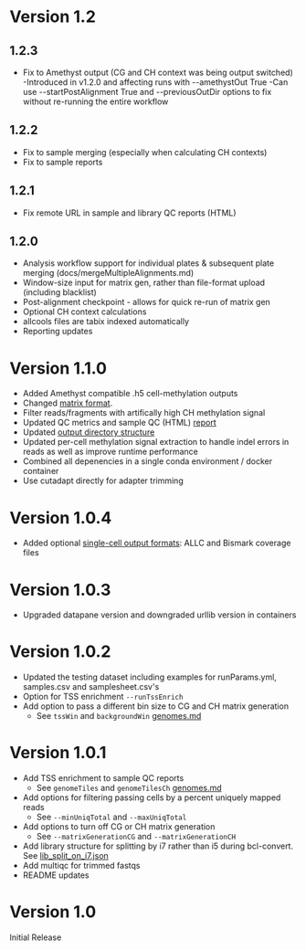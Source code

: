 # Version 1.2
## 1.2.3
* Fix to Amethyst output (CG and CH context was being output switched) 
    -Introduced in v1.2.0 and affecting runs with --amethystOut True
    -Can use --startPostAlignment True and --previousOutDir options to fix without re-running the entire workflow
## 1.2.2
* Fix to sample merging (especially when calculating CH contexts)
* Fix to sample reports
## 1.2.1
* Fix remote URL in sample and library QC reports (HTML)
## 1.2.0
* Analysis workflow support for individual plates & subsequent plate merging (docs/mergeMultipleAlignments.md)
* Window-size input for matrix gen, rather than file-format upload (including blacklist)
* Post-alignment checkpoint - allows for quick re-run of matrix gen
* Optional CH context calculations
* allcools files are tabix indexed automatically
* Reporting updates

# Version 1.1.0
* Added Amethyst compatible .h5 cell-methylation outputs
* Changed [matrix format](docs/outputs.md#matrix-detailed-descriptions).
* Filter reads/fragments with artifically high CH methylation signal 
* Updated QC metrics and sample QC (HTML) [report](docs/qcReport.md)
* Updated [output directory structure](docs/outputs.md)
* Updated per-cell methylation signal extraction to handle indel errors in reads as well as improve runtime performance
* Combined all depenencies in a single conda environment / docker container
* Use cutadapt directly for adapter trimming

# Version 1.0.4
* Added optional [single-cell output formats](docs/analysisParameters.md#optional-intermediate-file-outputs): ALLC and Bismark coverage files

# Version 1.0.3
* Upgraded datapane version and downgraded urllib version in containers

# Version 1.0.2
* Updated the testing dataset including examples for runParams.yml, samples.csv and samplesheet.csv's
* Option for TSS enrichment `--runTssEnrich`
* Add option to pass a different bin size to CG and CH matrix generation
    - See `tssWin` and `backgroundWin` [genomes.md ](docs/genomes.md)

# Version 1.0.1
* Add TSS enrichment to sample QC reports
    - See `genomeTiles` and `genomeTilesCh` [genomes.md ](docs/genomes.md)
* Add options for filtering passing cells by a percent uniquely mapped reads
    - See `--minUniqTotal` and `--maxUniqTotal`
* Add options to turn off CG or CH matrix generation 
    - See `--matrixGenerationCG` and `--matrixGenerationCH`
* Add library structure for splitting by i7 rather than i5 during bcl-convert. See [lib_split_on_i7.json](references/lib_split_on_i7.json)
* Add multiqc for trimmed fastqs
* README updates

# Version 1.0
Initial Release
